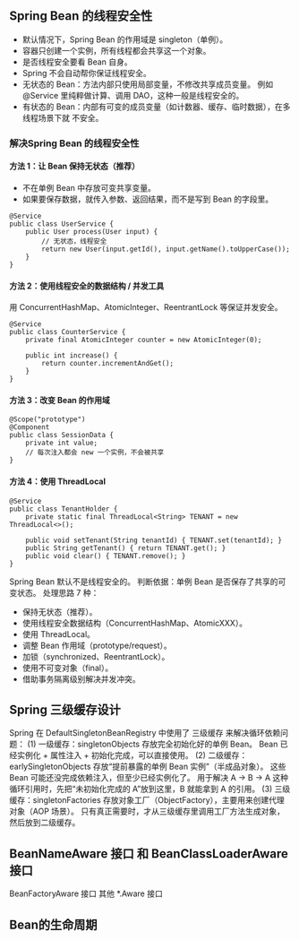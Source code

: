 



## Spring Bean 的线程安全性

* 默认情况下，Spring Bean 的作用域是 singleton（单例）。
* 容器只创建一个实例，所有线程都会共享这一个对象。
* 是否线程安全要看 Bean 自身。
* Spring 不会自动帮你保证线程安全。
* 无状态的 Bean：方法内部只使用局部变量，不修改共享成员变量。 例如 @Service 里纯粹做计算、调用 DAO，这种一般是线程安全的。
* 有状态的 Bean：内部有可变的成员变量（如计数器、缓存、临时数据），在多线程场景下就 不安全。

### 解决Spring Bean 的线程安全性
#### 方法 1：让 Bean 保持无状态（推荐）
* 不在单例 Bean 中存放可变共享变量。
* 如果要保存数据，就传入参数、返回结果，而不是写到 Bean 的字段里。

```
@Service
public class UserService {
    public User process(User input) {
        // 无状态，线程安全
        return new User(input.getId(), input.getName().toUpperCase());
    }
}
```

#### 方法 2：使用线程安全的数据结构 / 并发工具

用 ConcurrentHashMap、AtomicInteger、ReentrantLock 等保证并发安全。

```
@Service
public class CounterService {
    private final AtomicInteger counter = new AtomicInteger(0);

    public int increase() {
        return counter.incrementAndGet();
    }
}

```

#### 方法 3：改变 Bean 的作用域
```
@Scope("prototype")
@Component
public class SessionData {
    private int value;
    // 每次注入都会 new 一个实例，不会被共享
}
```

#### 方法 4：使用 ThreadLocal

```
@Service
public class TenantHolder {
    private static final ThreadLocal<String> TENANT = new ThreadLocal<>();

    public void setTenant(String tenantId) { TENANT.set(tenantId); }
    public String getTenant() { return TENANT.get(); }
    public void clear() { TENANT.remove(); }
}
```

Spring Bean 默认不是线程安全的。
判断依据：单例 Bean 是否保存了共享的可变状态。
处理思路 7 种：
* 保持无状态（推荐）。
* 使用线程安全数据结构（ConcurrentHashMap、AtomicXXX）。
* 使用 ThreadLocal。
* 调整 Bean 作用域（prototype/request）。
* 加锁（synchronized、ReentrantLock）。
* 使用不可变对象（final）。
* 借助事务隔离级别解决并发冲突。



## Spring 三级缓存设计

Spring 在 DefaultSingletonBeanRegistry 中使用了 三级缓存 来解决循环依赖问题：
(1) 一级缓存：singletonObjects
存放完全初始化好的单例 Bean。
Bean 已经实例化 + 属性注入 + 初始化完成，可以直接使用。
(2) 二级缓存：earlySingletonObjects
存放“提前暴露的单例 Bean 实例”（半成品对象）。
这些 Bean 可能还没完成依赖注入，但至少已经实例化了。
用于解决 A → B → A 这种循环引用时，先把“未初始化完成的 A”放到这里，B 就能拿到 A 的引用。
(3) 三级缓存：singletonFactories
存放对象工厂（ObjectFactory），主要用来创建代理对象（AOP 场景）。
只有真正需要时，才从三级缓存里调用工厂方法生成对象，然后放到二级缓存。


## BeanNameAware 接⼝ 和 BeanClassLoaderAware 接⼝
BeanFactoryAware 接⼝  其他 *.Aware 接⼝



## Bean的生命周期
